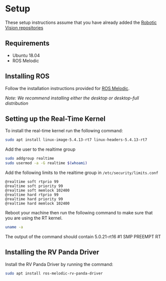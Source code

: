 # Setup

These setup instructions assume that you have already added the [Robotic Vision repositories](https://roboticvisionorg.github.io/docs/)

## Requirements

- Ubuntu 18.04
- ROS Melodic

## Installing ROS

Follow the installation instructions provided for [ROS Melodic](http://wiki.ros.org/melodic/Installation/Ubuntu#Installation).

*Note: We recommend installing either the desktop or desktop-full distribution*

## Setting up the Real-Time Kernel

To install the real-time kernel run the following command:

```bash
sudo apt install linux-image-5.4.13-rt7 linux-headers-5.4.13-rt7
```

Add the user to the realtime group

```bash
sudo addgroup realtime
sudo usermod -a -G realtime $(whoami)
```

Add the following limits to the realtime group in `/etc/security/limits.conf`

```
@realtime soft rtprio 99
@realtime soft priority 99
@realtime soft memlock 102400
@realtime hard rtprio 99
@realtime hard priority 99
@realtime hard memlock 102400
```

Reboot your machine then run the following command to make sure that you are using the RT kernel.

```bash
uname -a
```

The output of the command should contain 5.0.21-rt16 #1 SMP PREEMPT RT

## Installing the RV Panda Driver

Install the RV Panda Driver by running the command:

```bash
sudo apt install ros-melodic-rv-panda-driver
```
